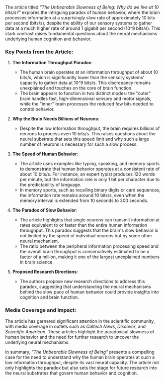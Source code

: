 The article titled *"The Unbearable Slowness of Being: Why do we live at 10 bits/s?"* explores the intriguing paradox of human behavior, where the brain processes information at a surprisingly slow rate of approximately 10 bits per second (bits/s), despite the ability of our sensory systems to gather data at a much higher rate of around 1 gigabit per second (10^9 bits/s). This stark contrast raises fundamental questions about the neural mechanisms underlying human cognition and behavior.

### Key Points from the Article:

1. **The Information Throughput Paradox**:
   - The human brain operates at an information throughput of about 10 bits/s, which is significantly lower than the sensory systems' capacity to gather data at 10^9 bits/s. This discrepancy remains unexplained and touches on the core of brain function.
   - The brain appears to function in two distinct modes: the "outer" brain handles fast, high-dimensional sensory and motor signals, while the "inner" brain processes the reduced few bits needed to control behavior.

2. **Why the Brain Needs Billions of Neurons**:
   - Despite the low information throughput, the brain requires billions of neurons to process even 10 bits/s. This raises questions about the neural substrate that sets this speed limit and why such a large number of neurons is necessary for such a slow process.

3. **The Speed of Human Behavior**:
   - The article uses examples like typing, speaking, and memory sports to demonstrate that human behavior operates at a consistent rate of about 10 bits/s. For instance, an expert typist produces 120 words per minute, but the information rate is only 1 bit per character due to the predictability of language.
   - In memory sports, such as recalling binary digits or card sequences, the information rate remains around 10 bits/s, even when the memory interval is extended from 10 seconds to 300 seconds.

4. **The Paradox of Slow Behavior**:
   - The article highlights that single neurons can transmit information at rates equivalent to or faster than the entire human information throughput. This paradox suggests that the brain's slow behavior is not limited by the speed of individual neurons but by some other neural mechanism.
   - The ratio between the peripheral information processing speed and the overall brain throughput is conservatively estimated to be a factor of a million, making it one of the largest unexplained numbers in brain science.

5. **Proposed Research Directions**:
   - The authors propose new research directions to address this paradox, suggesting that understanding the neural mechanisms behind the slow pace of human behavior could provide insights into cognition and brain function.

### Media Coverage and Impact:
The article has garnered significant attention in the scientific community, with media coverage in outlets such as *Caltech News*, *Discover*, and *Scientific American*. These articles highlight the paradoxical slowness of human behavior and the need for further research to uncover the underlying neural mechanisms.

In summary, *"The Unbearable Slowness of Being"* presents a compelling case for the need to understand why the human brain operates at such a low information throughput, despite its vast neural capacity. The article not only highlights the paradox but also sets the stage for future research into the neural substrates that govern human behavior and cognition.
